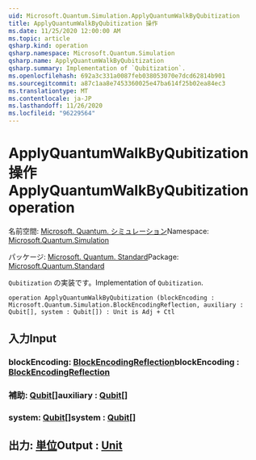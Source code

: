 ```yaml
---
uid: Microsoft.Quantum.Simulation.ApplyQuantumWalkByQubitization
title: ApplyQuantumWalkByQubitization 操作
ms.date: 11/25/2020 12:00:00 AM
ms.topic: article
qsharp.kind: operation
qsharp.namespace: Microsoft.Quantum.Simulation
qsharp.name: ApplyQuantumWalkByQubitization
qsharp.summary: Implementation of `Qubitization`.
ms.openlocfilehash: 692a3c331a0087feb038053070e7dcd62814b901
ms.sourcegitcommit: a87c1aa8e7453360025e47ba614f25b02ea84ec3
ms.translationtype: MT
ms.contentlocale: ja-JP
ms.lasthandoff: 11/26/2020
ms.locfileid: "96229564"
---
```

# <a name="applyquantumwalkbyqubitization-operation"></a><span data-ttu-id="eccea-102">ApplyQuantumWalkByQubitization 操作</span><span class="sxs-lookup"><span data-stu-id="eccea-102">ApplyQuantumWalkByQubitization operation</span></span>

<span data-ttu-id="eccea-103">名前空間: [Microsoft. Quantum. シミュレーション](xref:Microsoft.Quantum.Simulation)</span><span class="sxs-lookup"><span data-stu-id="eccea-103">Namespace: [Microsoft.Quantum.Simulation](xref:Microsoft.Quantum.Simulation)</span></span>

<span data-ttu-id="eccea-104">パッケージ: [Microsoft. Quantum. Standard](https://nuget.org/packages/Microsoft.Quantum.Standard)</span><span class="sxs-lookup"><span data-stu-id="eccea-104">Package: [Microsoft.Quantum.Standard](https://nuget.org/packages/Microsoft.Quantum.Standard)</span></span>


<span data-ttu-id="eccea-105">`Qubitization` の実装です。</span><span class="sxs-lookup"><span data-stu-id="eccea-105">Implementation of `Qubitization`.</span></span>

```qsharp
operation ApplyQuantumWalkByQubitization (blockEncoding : Microsoft.Quantum.Simulation.BlockEncodingReflection, auxiliary : Qubit[], system : Qubit[]) : Unit is Adj + Ctl
```


## <a name="input"></a><span data-ttu-id="eccea-106">入力</span><span class="sxs-lookup"><span data-stu-id="eccea-106">Input</span></span>

### <a name="blockencoding--blockencodingreflection"></a><span data-ttu-id="eccea-107">blockEncoding: [BlockEncodingReflection](xref:Microsoft.Quantum.Simulation.BlockEncodingReflection)</span><span class="sxs-lookup"><span data-stu-id="eccea-107">blockEncoding : [BlockEncodingReflection](xref:Microsoft.Quantum.Simulation.BlockEncodingReflection)</span></span>




### <a name="auxiliary--qubit"></a><span data-ttu-id="eccea-108">補助: [Qubit](xref:microsoft.quantum.lang-ref.qubit)[]</span><span class="sxs-lookup"><span data-stu-id="eccea-108">auxiliary : [Qubit](xref:microsoft.quantum.lang-ref.qubit)[]</span></span>




### <a name="system--qubit"></a><span data-ttu-id="eccea-109">system: [Qubit](xref:microsoft.quantum.lang-ref.qubit)[]</span><span class="sxs-lookup"><span data-stu-id="eccea-109">system : [Qubit](xref:microsoft.quantum.lang-ref.qubit)[]</span></span>





## <a name="output--unit"></a><span data-ttu-id="eccea-110">出力: [単位](xref:microsoft.quantum.lang-ref.unit)</span><span class="sxs-lookup"><span data-stu-id="eccea-110">Output : [Unit](xref:microsoft.quantum.lang-ref.unit)</span></span>

